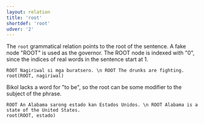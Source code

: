 ```yaml
---
layout: relation
title: 'root'
shortdef: 'root'
udver: '2'
---
```


The `root` grammatical relation points to the root of the sentence. A fake node "ROOT" is used as the governor. 
The ROOT node is indexed with "0", since the indices of real words in the sentence start at 1.

~~~ sdparse
ROOT Nagiriwal si mga buratsero. \n ROOT The drunks are fighting.
root(ROOT, nagiriwal)
~~~

Bikol lacks a word for "to be", so the root can be some modifier to the subject of the phrase.

~~~ sdparse
ROOT An Alabama sarong estado kan Estados Unidos. \n ROOT Alabama is a state of the United States.
root(ROOT, estado)
~~~
